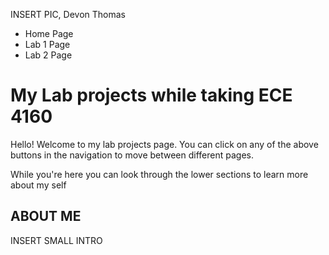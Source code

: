 <html lang = "en"> 
<head>
    <meta charset="UTF-8">
    <meta name="viewport" content="width=device-width, initial-scale=1.0">
    <title>ECE 4160 Lab Projects</title>
    <p>INSERT PIC, Devon Thomas</p>
     <link rel="stylesheet" href="styles.css"> <!-- Link to external CSS file -->
</head>
<body>
    <nav>
        <ul>
            <li><a href = "index.md"></a>Home Page</li>
            <li><a href = "lab1.html"></a>Lab 1 Page</li>
            <li><a href = "lab1.html"></a>Lab 2 Page</li>
        </ul>
    </nav>
    <h1>
        My Lab projects while taking ECE 4160
    </h1>
    <p>
        Hello! Welcome to my lab projects page. You can click on any of the above buttons in the navigation to move between different pages. 
    </p>
    <p>While you're here you can look through the lower sections to learn more about my self</p>
    <h2>ABOUT ME</h2>
    <p>INSERT SMALL INTRO</p>
    
</body>
</html>
